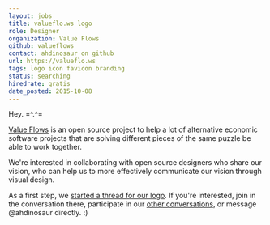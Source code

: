 ```yaml
---
layout: jobs
title: valueflo.ws logo
role: Designer
organization: Value Flows
github: valueflows
contact: ahdinosaur on github
url: https://valueflo.ws
tags: logo icon favicon branding
status: searching
hiredrate: gratis
date_posted: 2015-10-08
---
```


Hey. =^.^=

[Value Flows](https://github.com/valueflows/valueflows) is an open source project to help a lot of alternative economic software projects that are solving different pieces of the same puzzle be able to work together.

We're interested in collaborating with open source designers who share our vision, who can help us to more effectively communicate our vision through visual design.

As a first step, we [started a thread for our logo](https://github.com/valueflows/valueflows/issues/38). If you're interested, join in the conversation there, participate in our [other conversations](https://github.com/valueflows/valueflows/issues), or message @ahdinosaur directly. :)
